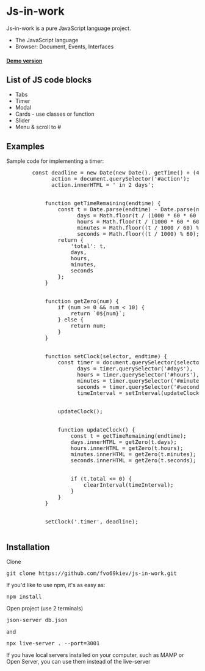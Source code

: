 <div class="container"> 
    <h1>Js-in-work</h1>    
    <p>Js-in-work is a pure JavaScript language project.</p>
    <ul>
    <li>The JavaScript language</li>
    <li>Browser: Document, Events, Interfaces</li>    
    </ul>
    <h4><a href="https://js-in-work-4eebb.web.app/" rel="nofollow">Demo version</a></h4>
    <h2>List of JS code blocks</h2>
    <ul>
    <li>Tabs</li>
    <li>Timer</li>
    <li>Modal</li>
    <li>Cards - use classes or function</li>
    <li>Slider</li>
    <li>Menu & scroll to #</li>
    </ul>
    <h2>Examples</h2>
    <p>Sample code for implementing a timer:</p>    
    <pre>
        const deadline = new Date(new Date(). getTime() + (48 * 60 * 60 * 1000)),  
              action = document.querySelector('#action');
              action.innerHTML = ' in 2 days';
              <br />        
            function getTimeRemaining(endtime) {
                const t = Date.parse(endtime) - Date.parse(new Date()),
                      days = Math.floor(t / (1000 * 60 * 60 * 24)),
                      hours = Math.floor(t / (1000 * 60 * 60) % 24),
                      minutes = Math.floor((t / 1000 / 60) % 60),
                      seconds = Math.floor((t / 1000) % 60);       
                return {
                    'total': t,
                    days,
                    hours,
                    minutes,
                    seconds
                };
            }
            <br />         
            function getZero(num) {
                if (num >= 0 && num < 10) {
                    return `0${num}`;
                } else {
                    return num;
                }
            }
            <br />        
            function setClock(selector, endtime) {
                const timer = document.querySelector(selector),
                      days = timer.querySelector('#days'),
                      hours = timer.querySelector('#hours'),
                      minutes = timer.querySelector('#minutes'),
                      seconds = timer.querySelector('#seconds'),
                      timeInterval = setInterval(updateClock, 1000);
                      <br />         
                updateClock();
                <br />        
                function updateClock() {
                    const t = getTimeRemaining(endtime);        
                    days.innerHTML = getZero(t.days);
                    hours.innerHTML = getZero(t.hours);
                    minutes.innerHTML = getZero(t.minutes);
                    seconds.innerHTML = getZero(t.seconds);
                    <br />       
                    if (t.total <= 0) {
                        clearInterval(timeInterval);
                    }
                }
            }
            <br />         
            setClock('.timer', deadline);  
    </pre>        
    <h2>Installation</h2>
    <p>Clone</p>
    <pre>git clone https://github.com/fvo69kiev/js-in-work.git</pre>
    <p>If you'd like to use npm, it's as easy as:</p>
    <pre>npm install</pre>
    <p>Open project (use 2 terminals)</p>
    <pre>json-server db.json</pre>
    <p>and</p>
    <pre>npx live-server . --port=3001</pre>
    <p>If you have local servers installed on your computer, such as MAMP or Open Server, you can use them instead of the live-server</p>
</div>